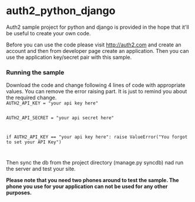 auth2_python_django
===================

Auth2 sample project for python and django is provided in the hope that it'll be useful to create your own code.

Before you can use the code please visit <a href='http://auth2.com'>http://auth2.com</a> and create an account and then from developer page create an application. Then you can use the application key/secret pair with this sample.

<h3>Running the sample</h3>
Download the code and change following 4 lines of code with appropriate values. You can remove the error raising part. It is just to remind you about the required change.

<code>
AUTH2_API_KEY = "your api key here"

AUTH2_API_SECRET = "your api secret here"


if AUTH2_API_KEY == "your api key here":
    raise ValueError("You forgot to set your API Key")
    
</code>

Then sync the db from the project directory (manage.py syncdb) nad run the server and test your site.

<b>Please note that you need two phones around to test the sample. The phone you use for your application can not be used for any other purposes.</b>